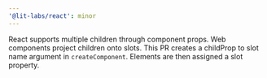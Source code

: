 ```yaml
---
'@lit-labs/react': minor
---
```


React supports multiple children through component props. Web components project children onto slots. This PR creates a childProp to slot name argument in `createComponent`. Elements are then assigned a slot property.
